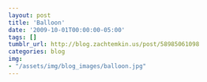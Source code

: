 ```yaml
---
layout: post
title: 'Balloon'
date: '2009-10-01T00:00:00-05:00'
tags: []
tumblr_url: http://blog.zachtemkin.us/post/58985061098
categories: blog
img:
- "/assets/img/blog_images/balloon.jpg" 
---
```

